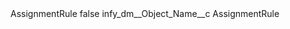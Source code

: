 <?xml version="1.0" encoding="UTF-8"?>
<CustomMetadata xmlns="http://soap.sforce.com/2006/04/metadata" xmlns:xsi="http://www.w3.org/2001/XMLSchema-instance" xmlns:xsd="http://www.w3.org/2001/XMLSchema">
    <label>AssignmentRule</label>
    <protected>false</protected>
    <values>
        <field>infy_dm__Object_Name__c</field>
        <value xsi:type="xsd:string">AssignmentRule</value>
    </values>
</CustomMetadata>

